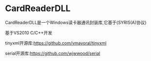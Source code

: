 # CardReaderDLL
CardReaderDLL是一个Windows读卡器通讯封装库,它基于(SYRIS(A)协议)

基于VS2010 C/C++开发

tinyxml开源库:https://github.com/vmayoral/tinyxml

serial开源库:https://github.com/wjwwood/serial
